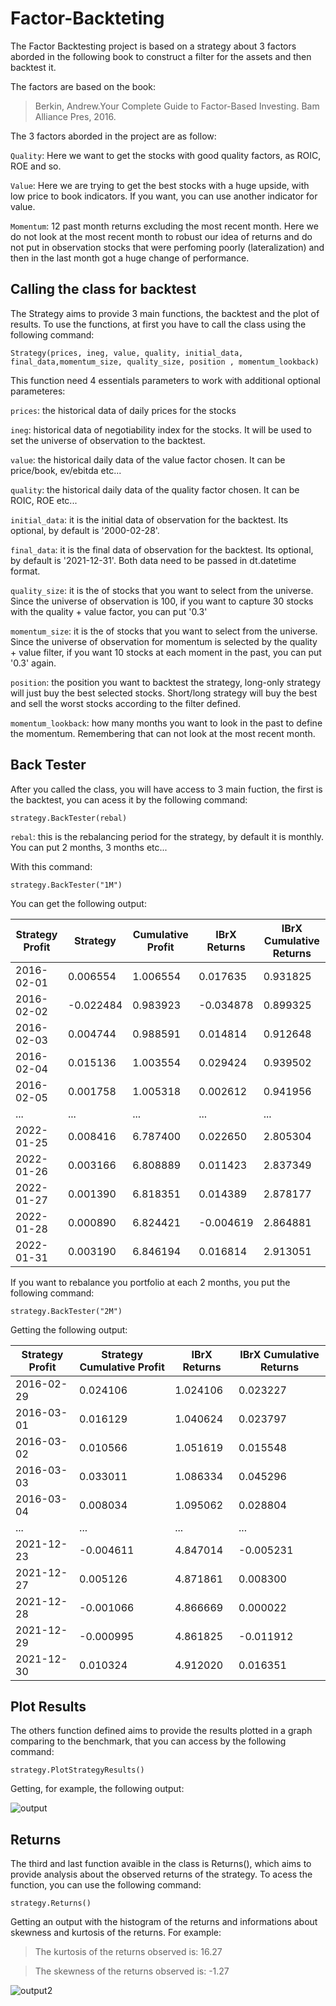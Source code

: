 # Factor-Backteting

The Factor Backtesting project is based on a strategy about 3 factors aborded in the following book to construct a filter for the assets and then backtest it.

The factors are based on the book:
> Berkin, Andrew.Your Complete Guide to Factor-Based Investing. Bam Alliance Pres, 2016.

The 3 factors aborded in the project are as follow: 
  
  `Quality`: Here we want to get the stocks with good quality factors, as ROIC, ROE and so.
  
  `Value`: Here we are trying to get the best stocks with a huge upside, with low price to book indicators. If you want, you can use another indicator for value.
  
  `Momentum`: 12 past month returns excluding the most recent month. Here we do not look at the most recent month to robust our idea of returns and do not put in observation stocks that were perfoming poorly (lateralization) and then in the last month got a huge change of performance.

## Calling the class for backtest

The Strategy aims to provide 3 main functions, the backtest and the plot of results. To use the functions, at first you have to call the class using the following command:

  ```
  Strategy(prices, ineg, value, quality, initial_data, final_data,momentum_size, quality_size, position , momentum_lookback)
  ```
 
 This function need 4 essentials parameters to work with additional optional parameteres:

  `prices`: the historical data of daily prices for the stocks
 
  `ineg`: historical data of negotiability index for the stocks. It will be used to set the universe of observation to the backtest.
  
  `value`: the historical daily data of the value factor chosen. It can be price/book, ev/ebitda etc...
  
  `quality`: the historical daily data of the quality factor chosen. It can be ROIC, ROE etc...
 
  `initial_data`: it is the initial data of observation for the backtest. Its optional, by default is '2000-02-28'.
  
   `final_data`: it is the final data of observation for the backtest. Its optional, by default is '2021-12-31'. Both data need to be passed in dt.datetime format.
   
   `quality_size`: it is the of stocks that you want to select from the universe. Since the universe of observation is 100, if you want to capture 30 stocks with the quality + value factor, you can put '0.3'
   
   `momentum_size`: it is the of stocks that you want to select from the universe. Since the universe of observation for momentum is selected by the quality + value filter, if you want 10 stocks at each moment in the past, you can put '0.3' again. 
   
   `position`: the position you want to backtest the strategy, long-only strategy will just buy the best selected stocks. Short/long strategy will buy the best and sell the worst stocks according to the filter defined.
   
   `momentum_lookback`: how many months you want to look in the past to define the momentum. Remembering that can not look at the most recent month. 
   
## Back Tester

After you called the class, you will have access to 3 main fuction, the first is the backtest, you can acess it by the following command:

   ```
   strategy.BackTester(rebal)
   ```
   
   `rebal`: this is the rebalancing period for the strategy, by default it is monthly. You can put 2 months, 3 months etc...
 
   With this command:
   
   ```
   strategy.BackTester("1M")
   ```
   
   You can get the following output:
   
|Strategy Profit |	Strategy | Cumulative Profit |	IBrX Returns |	IBrX Cumulative Returns |
| -------------  | ------------- | ------------- | ------------- | ------------------------ | 
|2016-02-01 |	0.006554 |	1.006554 |	0.017635 |	0.931825 |
|2016-02-02 |	-0.022484 |	0.983923 |	-0.034878 |	0.899325 | 
|2016-02-03 |	0.004744 |	0.988591 |	0.014814 |	0.912648 |
|2016-02-04 |	0.015136 |	1.003554 |	0.029424 |	0.939502 |
|2016-02-05 |	0.001758 |	1.005318 |	0.002612 |	0.941956 |
|...|	...|	...|	...|	...|
|2022-01-25 |	0.008416 |	6.787400 |	0.022650 |	2.805304 |
|2022-01-26 |	0.003166 |	6.808889 |	0.011423 |	2.837349 |
|2022-01-27 |	0.001390 |	6.818351 |	0.014389 |	2.878177 |
|2022-01-28 |	0.000890 |	6.824421 |	-0.004619 |	2.864881 |
|2022-01-31 |	0.003190 |	6.846194 |	0.016814 |	2.913051 |


  If you want to rebalance you portfolio at each 2 months, you put the following command:
  
  ```
  strategy.BackTester("2M")
  ```
  
  Getting the following output:
  
|Strategy Profit |	Strategy Cumulative Profit |	IBrX Returns |	IBrX Cumulative Returns |
| ------------- | ------------- | ------------- | ------------------------ | 
|2016-02-29 |  	0.024106 | 	1.024106 |	0.023227 | 	0.973170 | 
|2016-03-01 | 	0.016129 | 	1.040624 |	0.023797 | 	1.019084 | 
|2016-03-02 | 	0.010566 | 	1.051619 |	0.015548 | 	1.034929 | 
|2016-03-03 | 	0.033011 | 	1.086334 |	0.045296 | 	1.081807 | 
|2016-03-04 | 	0.008034 | 	1.095062 |	0.028804 | 	1.112968 | 
|...|	...|	...|	...|	...|
|2021-12-23 |	-0.004611 |	4.847014 |	-0.005231  |	2.757947 |
|2021-12-27 | 0.005126  |	4.871861 |	0.008300   |	2.780838 |
|2021-12-28 |	-0.001066 |	4.866669 |	0.000022   |	2.780898 |
|2021-12-29 |	-0.000995 |	4.861825 |	-0.011912 |	2.747772 |
|2021-12-30 |	0.010324  |	4.912020 |	0.016351   |	2.792702 |
   
## Plot Results

The others function defined aims to provide the results plotted in a graph comparing to the benchmark, that you can access by the following command:

  ```
  strategy.PlotStrategyResults()
  ```
     
Getting, for example, the following output:

![output](https://user-images.githubusercontent.com/94725904/175137998-215bdffc-9f13-4385-9491-408e490e1326.png)

## Returns
The third and last function avaible in the class is Returns(), which aims to provide analysis about the observed returns of the strategy. To acess the function, you can use the following command:
  
  ```
  strategy.Returns()
  ```

Getting an output with the histogram of the returns and informations about skewness and kurtosis of the returns. For example:

  > The kurtosis of the returns observed is: 16.27
  
  > The skewness of the returns observed is: -1.27

![output2](https://user-images.githubusercontent.com/94725904/175165432-a11bef52-3487-40c7-ad03-bd39b31da63a.png)
  


   
